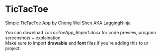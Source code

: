 # TicTacToe
Simple TicTacToe App
by Chong Wei Shen AKA LaggingNinja

You can download *TicTacToeApp_Report.docx* for code preview, program screenshots + explaination.\
Make sure to import **drawable** and **font** files if you're adding this to ur project.



